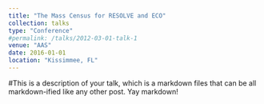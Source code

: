```yaml
---
title: "The Mass Census for RESOLVE and ECO"
collection: talks
type: "Conference"
#permalink: /talks/2012-03-01-talk-1
venue: "AAS"
date: 2016-01-01
location: "Kissimmee, FL"
---
```


#This is a description of your talk, which is a markdown files that can be all markdown-ified like any other post. Yay markdown!
